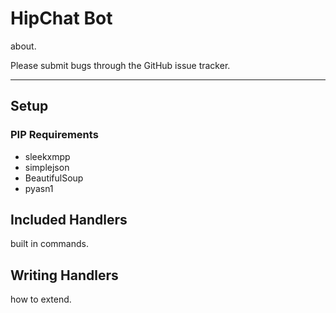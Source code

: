 HipChat Bot
===========

about.

Please submit bugs through the GitHub issue tracker.

-----------------

## Setup ##

### PIP Requirements ###
* sleekxmpp
* simplejson
* BeautifulSoup
* pyasn1

Included Handlers
-----------------

built in commands.

Writing Handlers
----------------

how to extend.

